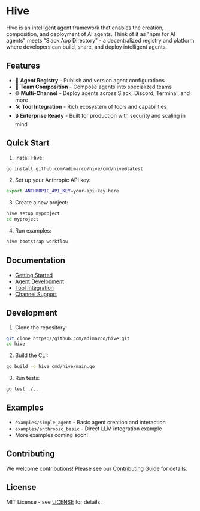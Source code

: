 # Hive

Hive is an intelligent agent framework that enables the creation, composition, and deployment of AI agents. Think of it as "npm for AI agents" meets "Slack App Directory" - a decentralized registry and platform where developers can build, share, and deploy intelligent agents.

## Features

- 🐝 **Agent Registry** - Publish and version agent configurations
- 🔄 **Team Composition** - Compose agents into specialized teams
- 🌐 **Multi-Channel** - Deploy agents across Slack, Discord, Terminal, and more
- 🛠️ **Tool Integration** - Rich ecosystem of tools and capabilities
- 🔒 **Enterprise Ready** - Built for production with security and scaling in mind

## Quick Start

1. Install Hive:
```bash
go install github.com/adimarco/hive/cmd/hive@latest
```

2. Set up your Anthropic API key:
```bash
export ANTHROPIC_API_KEY=your-api-key-here
```

3. Create a new project:
```bash
hive setup myproject
cd myproject
```

4. Run examples:
```bash
hive bootstrap workflow
```

## Documentation

- [Getting Started](docs/getting-started.md)
- [Agent Development](docs/agent-development.md)
- [Tool Integration](docs/tool-integration.md)
- [Channel Support](docs/channels.md)

## Development

1. Clone the repository:
```bash
git clone https://github.com/adimarco/hive.git
cd hive
```

2. Build the CLI:
```bash
go build -o hive cmd/hive/main.go
```

3. Run tests:
```bash
go test ./...
```

## Examples

- `examples/simple_agent` - Basic agent creation and interaction
- `examples/anthropic_basic` - Direct LLM integration example
- More examples coming soon!

## Contributing

We welcome contributions! Please see our [Contributing Guide](CONTRIBUTING.md) for details.

## License

MIT License - see [LICENSE](LICENSE) for details. 